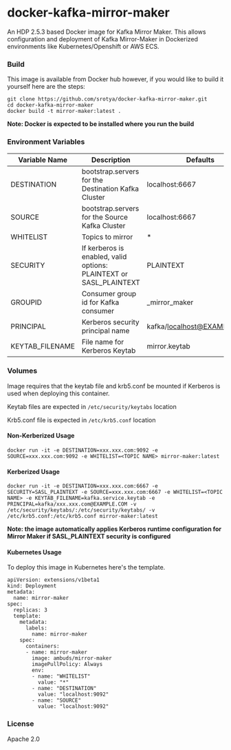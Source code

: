 # docker-kafka-mirror-maker

An HDP 2.5.3 based Docker image for Kafka Mirror Maker. This allows configuration and deployment of Kafka Mirror-Maker in Dockerized environments like Kubernetes/Openshift or AWS ECS.

### Build
This image is available from Docker hub however, if you would like to build it yourself here are the steps:

```
git clone https://github.com/srotya/docker-kafka-mirror-maker.git
cd docker-kafka-mirror-maker
docker build -t mirror-maker:latest .
```

**Note: Docker is expected to be installed where you run the build**

### Environment Variables
|    Variable Name    |                   Description                |   Defaults |
|---------------------|----------------------------------------------|------------|
|    DESTINATION      | bootstrap.servers for the Destination Kafka Cluster |localhost:6667|
|      SOURCE         | bootstrap.servers for the Source Kafka Cluster |localhost:6667|
|     WHITELIST       | Topics to mirror     | * |
|     SECURITY        | If kerberos is enabled, valid options: PLAINTEXT or SASL_PLAINTEXT | PLAINTEXT |
|     GROUPID         | Consumer group id for Kafka consumer | _mirror_maker |
|    PRINCIPAL        | Kerberos security principal name | kafka/localhost@EXAMPLE.COM |
|  KEYTAB_FILENAME    | File name for Kerberos Keytab | mirror.keytab |

### Volumes
Image requires that the keytab file and krb5.conf be mounted if Kerberos is used when deploying this container.

Keytab files are expected in ```/etc/security/keytabs``` location

Krb5.conf file is expected in ```/etc/krb5.conf``` location

#### Non-Kerberized Usage
```
docker run -it -e DESTINATION=xxx.xxx.com:9092 -e SOURCE=xxx.xxx.com:9092 -e WHITELIST=<TOPIC NAME> mirror-maker:latest
```

#### Kerberized Usage
```
docker run -it -e DESTINATION=xxx.xxx.com:6667 -e SECURITY=SASL_PLAINTEXT -e SOURCE=xxx.xxx.com:6667 -e WHITELIST=<TOPIC NAME> -e KEYTAB_FILENAME=kafka.service.keytab -e PRINCIPAL=kafka/xxx.xxx.com@EXAMPLE.COM -v /etc/security/keytabs/:/etc/security/keytabs/ -v /etc/krb5.conf:/etc/krb5.conf mirror-maker:latest
```

**Note: the image automatically applies Kerberos runtime configuration for Mirror Maker if SASL_PLAINTEXT security is configured**

#### Kubernetes Usage

To deploy this image in Kubernetes here's the template.

```
apiVersion: extensions/v1beta1
kind: Deployment
metadata:
  name: mirror-maker
spec:
  replicas: 3
  template:
    metadata:
      labels:
        name: mirror-maker
    spec:
      containers:
      - name: mirror-maker
        image: ambuds/mirror-maker
        imagePullPolicy: Always
        env:
        - name: "WHITELIST"
          value: "*"
        - name: "DESTINATION"
          value: "localhost:9092"
        - name: "SOURCE"
          value: "localhost:9092"
```

### License

Apache 2.0
